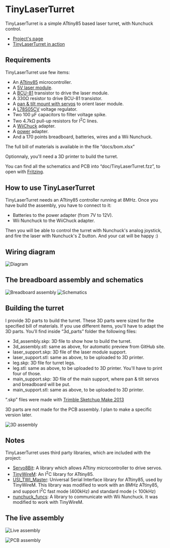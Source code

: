 TinyLaserTurret
===============

TinyLaserTurret is a simple ATtiny85 based laser turret, with Nunchuck control.

* [Project's page](http://goddess-gate.com/projects/en/arduino/tinylaserturret)
* [TinyLaserTurret in action](http://www.youtube.com/watch?v=AJifI_-Nt7g)

Requirements
------------

TinyLaserTurret use few items:

* An [ATtiny85](http://www.atmel.com/devices/attiny85.aspx) microcontroller.
* A [5V laser module](http://dx.com/p/genuine-new-wish-5mw-red-laser-module-5v-2-pack-10091).
* A [BCU-81](http://www.alliedelec.com/search/productdetail.aspx?SKU=R1017089) transistor to drive the laser module.
* A 330Ω resistor to drive BCU-81 transistor.
* A [pan & tilt mount with servos](http://dx.com/p/2-9g-servos-bracket-sensor-mount-pan-tilt-kit-for-gyro-translucent-blue-214081) to orient laser module.
* A [L78S05CV](http://www.alliedelec.com/search/productdetail.aspx?SKU=70013915) voltage regulator.
* Two 100 µF capacitors to filter voltage spike.
* Two 4.7kΩ pull-up resistors for I<sup>2</sup>C lines.
* A [WiiChuck](http://www.dfrobot.com/index.php?route=product/product&product_id=91) adapter.
* A [power](http://www.adafruit.com/products/368) adapter.
* And a 170 points breadboard, batteries, wires and a Wii Nunchuck.

The full bill of materials is available in the file “docs/bom.xlsx”

Optionnaly, you'll need a 3D printer to build the turret.

You can find all the schematics and PCB into “doc/TinyLaserTurret.fzz”, to open with [Fritzing](http://fritzing.org/).

How to use TinyLaserTurret
--------------------------

TinyLaserTurret needs an ATtiny85 controller running at 8MHz. Once you have build the assembly, you have to connect to it:

* Batteries to the power adapter (from 7V to 12V).
* Wii Nunchuck to the WiiChuck adapter.

Then you will be able to control the turret with Nunchuck's analog joystick, and fire the laser with Nunchuck's Z button. And your cat will be happy :)


Wiring diagram
--------------

![Diagram](imgs/wiring_diagram.png "Diagram")



The breadboard assembly and schematics
--------------------------------------

![Breadboard assembly](imgs/assembly.png "Breadboard assembly")
![Schematics](imgs/schematics.png "Schematics")


Building the turret
-------------------

I provide 3D parts to build the turret. These 3D parts were sized for the specified bill of materials. If you use different items, you'll have to adapt the 3D parts. You'll find inside “3d_parts” folder the following files:

* 3d_assembly.skp: 3D file to show how to build the turret.
* 3d_assembly.stl: same as above, for automatic preview from GitHub site.
* laser_support.skp: 3D file of the laser module support.
* laser_support.stl: same as above, to be uploaded to 3D printer.
* leg.skp: 3D file for turret legs.
* leg.stl: same as above, to be uploaded to 3D printer. You'll have to print four of those.
* main_support.skp: 3D file of the main support, where pan & tilt servos and breadboard will be put.
* main_support.stl: same as above, to be uploaded to 3D printer.

“.skp” files were made with [Trimble Sketchup Make 2013](http://www.sketchup.com/download/all)

3D parts are not made for the PCB assembly. I plan to make a specific version later.

![3D assembly](imgs/3d_assembly.png "3D assembly")

Notes
-----
TinyLaserTurret uses third party libraries, which are included with the project:

* [Servo8Bit](http://www.cunningturtle.com/attiny4585-servo-library/): A library which allows ATtiny microcontroller to drive servos.
* [TinyWireM](http://playground.arduino.cc/Code/USIi2c): An I<sup>2</sup>C library for ATtiny85. 
* [USI_TWI_Master](http://playground.arduino.cc/Code/USIi2c): Universal Serial Interface library for ATtiny85, used by TinyWireM. This library was modified to work with an 8MHz ATtiny85, and support I<sup>2</sup>C fast mode (400kHz) and standard mode (< 100kHz)
* [nunchuck_funcs](http://todbot.com/blog/2008/02/18/wiichuck-wii-nunchuck-adapter-available/): A library to communicate with Wii Nunchuck. It was modified to work with TinyWireM.


The live assembly
-----------------

![Live assembly](imgs/live_assembly.jpg "Live assembly")

![PCB assembly](imgs/tinylaserturret_pcb.jpg "PCB assembly")
